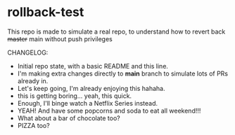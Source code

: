 # rollback-test

This repo is made to simulate a real repo, to understand how to revert back ~~master~~ main without push privileges

CHANGELOG:

- Initial repo state, with a basic README and this line.
- I'm making extra changes directly to **main** branch to simulate lots of PRs already in.
- Let's keep going, I'm already enjoying this hahaha.
- this is getting boring... yeah, this quick.
- Enough, I'll binge watch a Netflix Series instead.
- YEAH! And have some popcorns and soda to eat all weekend!!!
- What about a bar of chocolate too?
- PIZZA too?
